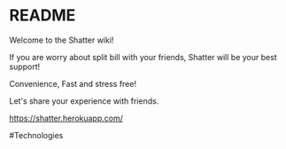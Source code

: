 # README
Welcome to the Shatter wiki!

If you are worry about split bill with your friends, Shatter will be your best support!

Convenience, Fast and stress free!

Let's share your experience with friends.

https://shatter.herokuapp.com/

#Technologies
